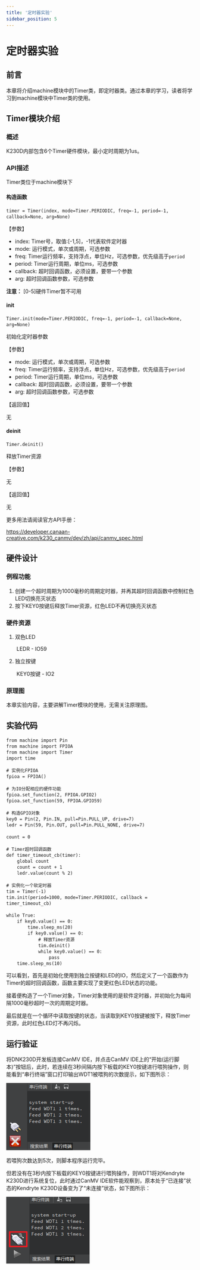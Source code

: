```yaml
---
title: '定时器实验'
sidebar_position: 5
---
```


# 定时器实验

## 前言

本章将介绍machine模块中的Timer类，即定时器类。通过本章的学习，读者将学习到machine模块中Timer类的使用。

## Timer模块介绍

### 概述

K230D内部包含6个Timer硬件模块，最小定时周期为1us。

### API描述

Timer类位于machine模块下

#### 构造函数

```
timer = Timer(index, mode=Timer.PERIODIC, freq=-1, period=-1, callback=None, arg=None)
```

【参数】

- index: Timer号，取值:[-1,5]，-1代表软件定时器
- mode: 运行模式，单次或周期，可选参数
- freq: Timer运行频率，支持浮点，单位Hz，可选参数，优先级高于`period`
- period: Timer运行周期，单位ms，可选参数
- callback: 超时回调函数，必须设置，要带一个参数
- arg: 超时回调函数参数，可选参数

**注意：** [0-5]硬件Timer暂不可用

#### init

```
Timer.init(mode=Timer.PERIODIC, freq=-1, period=-1, callback=None, arg=None)
```

初始化定时器参数

【参数】

- mode: 运行模式，单次或周期，可选参数
- freq: Timer运行频率，支持浮点，单位Hz，可选参数，优先级高于`period`
- period: Timer运行周期，单位ms，可选参数
- callback: 超时回调函数，必须设置，要带一个参数
- arg: 超时回调函数参数，可选参数

【返回值】

无

#### deinit

```
Timer.deinit()
```

释放Timer资源

【参数】

无

【返回值】

无

更多用法请阅读官方API手册：

https://developer.canaan-creative.com/k230_canmv/dev/zh/api/canmv_spec.html

## 硬件设计

### 例程功能

1. 创建一个超时周期为1000毫秒的周期定时器，并再其超时回调函数中控制红色LED切换亮灭状态
2. 按下KEY0按键后释放Timer资源，红色LED不再切换亮灭状态

### 硬件资源

1. 双色LED

   ​	LEDR - IO59

2. 独立按键

   ​	KEY0按键 - IO2

### 原理图

本章实验内容，主要讲解Timer模块的使用，无需关注原理图。

##  实验代码

``` 
from machine import Pin
from machine import FPIOA
from machine import Timer
import time

# 实例化FPIOA
fpioa = FPIOA()

# 为IO分配相应的硬件功能
fpioa.set_function(2, FPIOA.GPIO2)
fpioa.set_function(59, FPIOA.GPIO59)

# 构造GPIO对象
key0 = Pin(2, Pin.IN, pull=Pin.PULL_UP, drive=7)
ledr = Pin(59, Pin.OUT, pull=Pin.PULL_NONE, drive=7)

count = 0

# Timer超时回调函数
def timer_timeout_cb(timer):
    global count
    count = count + 1
    ledr.value(count % 2)

# 实例化一个软定时器
tim = Timer(-1)
tim.init(period=1000, mode=Timer.PERIODIC, callback = timer_timeout_cb)

while True:
    if key0.value() == 0:
        time.sleep_ms(20)
        if key0.value() == 0:
            # 释放Timer资源
            tim.deinit()
            while key0.value() == 0:
                pass
    time.sleep_ms(10)
```

可以看到，首先是初始化使用到独立按键和LED的IO，然后定义了一个函数作为Timer的超时回调函数，函数主要实现了变更红色LED状态的功能。

接着便构造了一个Timer对象，Timer对象使用的是软件定时器，并初始化为每间隔1000毫秒超时一次的周期定时器。

最后就是在一个循环中读取按键的状态，当读取到KEY0按键被按下，释放Timer资源，此时红色LED灯不再闪烁。

## 运行验证

将DNK230D开发板连接CanMV IDE，并点击CanMV IDE上的“开始(运行脚本)”按钮后，此时，若连续在3秒间隔内按下板载的KEY0按键进行喂狗操作，则能看到“串行终端”窗口打印输出WDT1被喂狗的次数提示，如下图所示：

![01](./img/04.png)

若喂狗次数达到5次，则脚本程序运行完毕。

但若没有在3秒内按下板载的KEY0按键进行喂狗操作，则WDT1将对Kendryte K230D进行系统复位，此时通过CanMV IDE软件能观察到，原本处于“已连接”状态的Kendryte K230D设备变为了“未连接”状态，如下图所示：

![01](./img/05.png)


